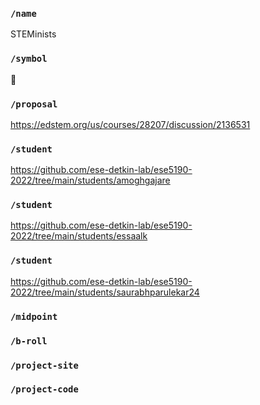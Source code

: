 ### `/name`
STEMinists
### `/symbol`
🐬
### `/proposal`
https://edstem.org/us/courses/28207/discussion/2136531
### `/student`
https://github.com/ese-detkin-lab/ese5190-2022/tree/main/students/amoghgajare
### `/student`
https://github.com/ese-detkin-lab/ese5190-2022/tree/main/students/essaalk
### `/student`
https://github.com/ese-detkin-lab/ese5190-2022/tree/main/students/saurabhparulekar24
### `/midpoint`
### `/b-roll`
### `/project-site`
### `/project-code`
